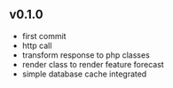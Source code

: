 ## v0.1.0 ##

* first commit
* http call
* transform response to php classes
* render class to render feature forecast
* simple database cache integrated